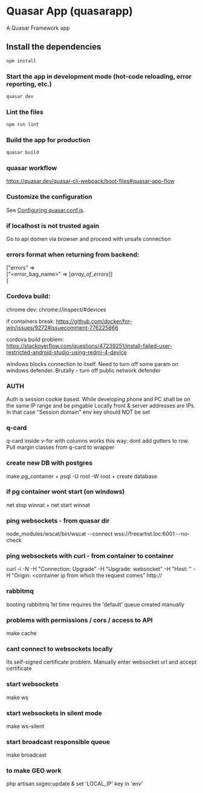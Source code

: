# Quasar App (quasarapp)

A Quasar Framework app

## Install the dependencies
```bash
npm install
```

### Start the app in development mode (hot-code reloading, error reporting, etc.)
```bash
quasar dev
```

### Lint the files
```bash
npm run lint
```

### Build the app for production
```bash
quasar build
```

### quasar workflow
https://quasar.dev/quasar-cli-webpack/boot-files#quasar-app-flow


### Customize the configuration
See [Configuring quasar.conf.js](https://quasar.dev/quasar-cli/quasar-conf-js).

### if localhost is not trusted again
Go to api domen via browser and proceed with unsafe connection

### errors format when returning from backend:
["errors" => <br/> ["<error_bag_name>" => [*array_of_errors*]] <br/>]

### Cordova build:
chrome dev:
chrome://inspect/#devices

if containers break:
https://github.com/docker/for-win/issues/9272#issuecomment-776225866

cordova build problem:
https://stackoverflow.com/questions/47239251/install-failed-user-restricted-android-studio-using-redmi-4-device

windows blocks connection to itself. Need to turn off some param on windows defender. Brutally - turn off public network defender

### AUTH
Auth is session cookie based. While developing phone and PC shall be on the same IP range and be pingable
Locally front & server addresses are IPs. In that case "Session domain" env key should NOT be set


### q-card
q-card inside v-for with columns works this way: 
dont add gutters to row. 
Pull margin classes from q-card to wrapper

### create new DB with postgres
make pg_container + psql -U root -W root + create database <name>

### if pg container wont start (on windows)
net stop winnat + net start winnat

### ping websockets - from quasar dir
node_modules/wscat/bin/wscat --connect wss://freeartist.loc:6001 --no-check

### ping websockets with curl - from container to container
curl -i -N -H "Connection: Upgrade" -H "Upgrade: websocket" -H "Host: <ws host ip>" -H "Origin: <container ip from which the request comes" http://<ws host ip>

### rabbitmq
booting rabbitmq 1st time requires the 'default' queue created manually

### problems with permissions / cors / access to API
make cache

### cant connect to websockets locally
Its self-signed certificate problem. Manually enter websocket url and accept certificate

### start websockets
make ws

### start websockets in silent mode
make ws-silent

### start broadcast responsible queue
make broadcast

### to make GEO work
php artisan sxgeo:update & set 'LOCAL_IP' key in 'env'